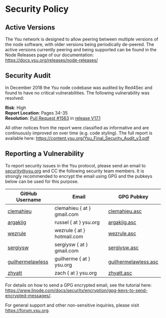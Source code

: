 # Security Policy

## Active Versions

The Ysu network is designed to allow peering between multiple versions of the node software, with older versions being periodically de-peered. The active versions currently peering and being supported can be found in the Node Releases page of our documentation: https://docs.ysu.org/releases/node-releases/

## Security Audit

In December 2018 the Ysu node codebase was audited by Red4Sec and found to have no critical vulnerabilities. The following vulnerability was resolved:

**Risk**: High  
**Report Location**: Pages 34-35  
**Resolution**: [Pull Request #1563](https://github.com/ysucurrency/ysu-node/pull/1563) in [release V17.1](https://github.com/ysucurrency/ysu-node/releases/tag/V17.1)  

All other notices from the report were classified as informative and are continuously improved on over time (e.g. code styling). The full report is available here: https://content.ysu.org/Ysu_Final_Security_Audit_v3.pdf

## Reporting a Vulnerability

To report security issues in the Ysu protocol, please send an email to security@ysu.org and CC the following security team members. It is strongly recommended to encrypt the email using GPG and the pubkeys below can be used for this purpose.

| GitHub Username | Email | GPG Pubkey |
|-----------------------|--------|-----------------|
| [clemahieu](https://github.com/clemahieu) | clemahieu { at } gmail.com | [clemahieu.asc](https://github.com/ysucurrency/ysu-node/blob/develop/etc/gpg/clemahieu.asc) |
| [argakiig](https://github.com/argakiig) | russel { at } ysu.org | [argakiig.asc](https://github.com/ysucurrency/ysu-node/blob/develop/etc/gpg/argakiig.asc) |
| [wezrule](https://github.com/wezrule) | wezrule { at } hotmail.com | [wezrule.asc](https://github.com/ysucurrency/ysu-node/blob/develop/etc/gpg/wezrule.asc) |
| [sergiysw](https://github.com/sergiysw) | sergiysw { at } gmail.com | [sergiysw.asc](https://github.com/ysucurrency/ysu-node/blob/develop/etc/gpg/sergiysw.asc) |
| [guilhermelawless](https://github.com/guilhermelawless) | guilherme { at } ysu.org | [guilhermelawless.asc](https://github.com/ysucurrency/ysu-node/blob/develop/etc/gpg/guilhermelawless.asc) |
| [zhyatt](https://github.com/zhyatt) | zach { at } ysu.org | [zhyatt.asc](https://github.com/ysucurrency/ysu-node/blob/develop/etc/gpg/zhyatt.asc) |

For details on how to send a GPG encrypted email, see the tutorial here: https://www.linode.com/docs/security/encryption/gpg-keys-to-send-encrypted-messages/.

For general support and other non-sensitive inquiries, please visit https://forum.ysu.org.
